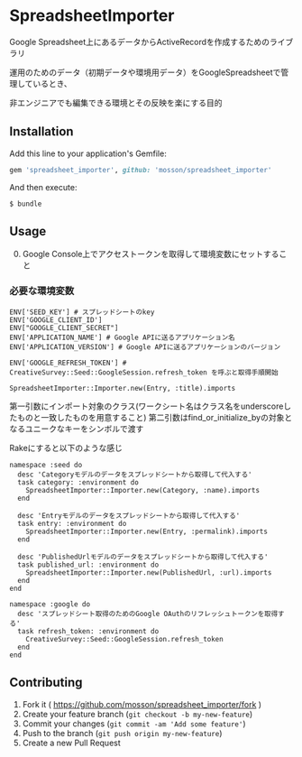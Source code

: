 # SpreadsheetImporter

Google Spreadsheet上にあるデータからActiveRecordを作成するためのライブラリ

運用のためのデータ（初期データや環境用データ）をGoogleSpreadsheetで管理しているとき、

非エンジニアでも編集できる環境とその反映を楽にする目的

## Installation

Add this line to your application's Gemfile:

```ruby
gem 'spreadsheet_importer', github: 'mosson/spreadsheet_importer'
```

And then execute:

    $ bundle

## Usage

0. Google Console上でアクセストークンを取得して環境変数にセットすること

### 必要な環境変数

```
ENV['SEED_KEY'] # スプレッドシートのkey
ENV['GOOGLE_CLIENT_ID']
ENV["GOOGLE_CLIENT_SECRET"]
ENV['APPLICATION_NAME'] # Google APIに送るアプリケーション名
ENV['APPLICATION_VERSION'] # Google APIに送るアプリケーションのバージョン

ENV['GOOGLE_REFRESH_TOKEN'] # CreativeSurvey::Seed::GoogleSession.refresh_token を呼ぶと取得手順開始
```

```
SpreadsheetImporter::Importer.new(Entry, :title).imports
```

第一引数にインポート対象のクラス(ワークシート名はクラス名をunderscoreしたものと一致したものを用意すること)
第二引数はfind_or_initialize_byの対象となるユニークなキーをシンボルで渡す

Rakeにすると以下のような感じ

```
namespace :seed do
  desc 'Categoryモデルのデータをスプレッドシートから取得して代入する'
  task category: :environment do
    SpreadsheetImporter::Importer.new(Category, :name).imports
  end

  desc 'Entryモデルのデータをスプレッドシートから取得して代入する'
  task entry: :environment do
    SpreadsheetImporter::Importer.new(Entry, :permalink).imports
  end

  desc 'PublishedUrlモデルのデータをスプレッドシートから取得して代入する'
  task published_url: :environment do
    SpreadsheetImporter::Importer.new(PublishedUrl, :url).imports
  end
end

namespace :google do
  desc 'スプレッドシート取得のためのGoogle OAuthのリフレッシュトークンを取得する'
  task refresh_token: :environment do
    CreativeSurvey::Seed::GoogleSession.refresh_token
  end
end

```

## Contributing

1. Fork it ( https://github.com/mosson/spreadsheet_importer/fork )
2. Create your feature branch (`git checkout -b my-new-feature`)
3. Commit your changes (`git commit -am 'Add some feature'`)
4. Push to the branch (`git push origin my-new-feature`)
5. Create a new Pull Request
